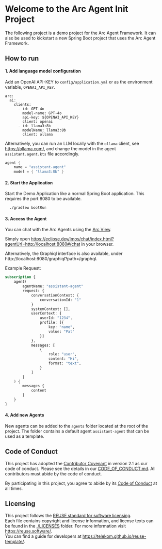 <!--
SPDX-FileCopyrightText: 2023 Deutsche Telekom AG

SPDX-License-Identifier: CC0-1.0    
-->
# Welcome to the Arc Agent Init Project

The following project is a demo project for the Arc Agent Framework. 
It can also be used to kickstart a new Spring Boot project that uses the Arc Agent Framework.

## How to run

#### 1. Add language model configuration

Add an OpenAI API-KEY to `config/application.yml` or as the environment variable, `OPENAI_API_KEY`.

```
arc:
  ai:
    clients:
      - id: GPT-4o
        model-name: GPT-4o
        api-key: ${OPENAI_API_KEY}
        client: openai
      - id: llama3:8b
        modelName: llama3:8b
        client: ollama
```

Alternatively, you can run an LLM locally with the `ollama` client, see https://ollama.com/,
and change the model in the agent `assistant.agent.kts` file accordingly.

```kts
agent {
    name = "assistant-agent"
    model = { "llama3:8b" }

```

#### 2. Start the Application

Start the Demo Application like a normal Spring Boot application.
This requires the port 8080 to be available.

```bash
  ./gradlew bootRun
```


#### 3. Access the Agent

You can chat with the Arc Agents using the [Arc View](https://github.com/eclipse-lmos/arc-view).

Simply open https://eclipse.dev/lmos/chat/index.html?agentUrl=http://localhost:8080#/chat in your browser.

Alternatively, the Graphiql interface is also available, under http://localhost:8080/graphiql?path=/graphql.

Example Request:

```graphql
subscription {
    agent(
        agentName: "assistant-agent"
        request: {
            conversationContext: {
                conversationId: "1"
            }
            systemContext: [],
            userContext: {
                userId: "1234",
                profile: [{
                    key: "name",
                    value: "Pat"
                }]
            },
            messages: [
                {
                    role: "user",
                    content: "Hi",
                    format: "text",
                }
            ]
        }
    ) {
        messages {
            content
        }
    }
}
```


#### 4. Add new Agents

New agents can be added to the `agents` folder located at the root of the project.
The folder contains a default agent `assistant-agent` that can be used as a template.


## Code of Conduct

This project has adopted the [Contributor Covenant](https://www.contributor-covenant.org/) in version 2.1 as our code of conduct. Please see the details in our [CODE_OF_CONDUCT.md](CODE_OF_CONDUCT.md). All contributors must abide by the code of conduct.

By participating in this project, you agree to abide by its [Code of Conduct](./CODE_OF_CONDUCT.md) at all times.

## Licensing

This project follows the [REUSE standard for software licensing](https://reuse.software/).    
Each file contains copyright and license information, and license texts can be found in the [./LICENSES](./LICENSES) folder. For more information visit https://reuse.software/.    
You can find a guide for developers at https://telekom.github.io/reuse-template/.   
